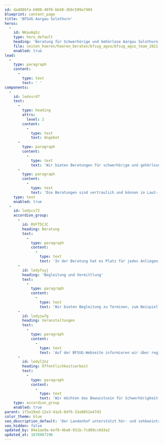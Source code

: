 ```yaml
---
id: dad886fa-b088-40f0-bb48-3b9c599a7404
blueprint: content_page
title: 'BFSUG Aargau Solothurn'
heros:
  -
    id: NKau6qSz
    type: hero_default
    heading: 'Beratung für Schwerhörige und Gehörlose Aargau Solothurn'
    file: seiten_hoeren/hoeren_beraten/bfsug_agso/bfsug_agso_team_2021.jpg
    enabled: true
lead:
  -
    type: paragraph
    content:
      -
        type: text
        text: ' '
components:
  -
    id: ledxsrd7
    text:
      -
        type: heading
        attrs:
          level: 2
        content:
          -
            type: text
            text: Angebot
      -
        type: paragraph
        content:
          -
            type: text
            text: 'Wir bieten Beratungen für schwerhörige und gehörlose Personen jeden Alters, Angehörige von Betroffenen, das berufliche oder soziale Umfeld sowie Fachleute aus anderen Bereichen. '
      -
        type: paragraph
        content:
          -
            type: text
            text: 'Die Beratungen sind vertraulich und können in Laut- oder Gebärdensprache stattfinden.'
    type: text
    enabled: true
  -
    id: ledycs72
    accordion_group:
      -
        id: RVFT5CJC
        heading: Beratung
        text:
          -
            type: paragraph
            content:
              -
                type: text
                text: 'In der Beratung hat es Platz für jedes Anliegen. Häufige Themen sind: Arbeit, Aus- und Weiterbildung, Rechts- und Versicherungsfragen, Finanzen, Familie und Beziehungen, Wohnen, Kommunikation und Leben mit Hörbeeinträchtigung.'
      -
        id: ledyfuyj
        heading: 'Begleitung und Vermittlung'
        text:
          -
            type: paragraph
            content:
              -
                type: text
                text: 'Wir bieten Begleitung zu Terminen, zum Beispiel beim Arbeitgeber, bei Behörden, in der Schule oder beim Arzt, bei der Ärztin. Dies erleichtert das Verstehen und gibt Sicherheit bei der Kommunikation. Wir unterstützen beim Bestellen von Gebärdensprach- und Schriftdolmetschenden.'
      -
        id: ledyiw7g
        heading: Veranstaltungen
        text:
          -
            type: paragraph
            content:
              -
                type: text
                text: 'Auf der BFSUG-Webseite informieren wir über regionale Informations-Anlässe und Bildungsangebote. Ausserdem organisieren wir regelmässig Treffs für Schwerhörige und Gehörlose. '
      -
        id: ledyl2nz
        heading: Öffentlichkeitsarbeit
        text:
          -
            type: paragraph
            content:
              -
                type: text
                text: 'Wir möchten das Bewusstsein für Schwerhörigkeit und Gehörlosigkeit in der Gesellschaft fördern. Deshalb informieren wir in Betrieben, an Schulen und Ausbildungsstätten, bei Behörden und Interessierten über Hörbeeinträchtigung und deren Auswirkungen. '
    type: accordion_group
    enabled: true
parent: 1f3a19ad-12e3-41e5-8df6-33a9051e47d3
color_theme: blue
seo_description_default: 'Der Landenhof unterstützt hör- und sehbeeinträchtigte Kinder & Jugendliche in ihrem selbstbestimmten Leben durch Förderung ihrer Fähigkeiten & Entwicklung'
seo_hidden: false
updated_by: 04e1ae9a-6ef8-4ba0-931b-7cd69cc0d3a2
updated_at: 1676967196
---
```


